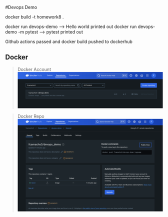 #Devops Demo

docker build -t homework8 .

docker run devops-demo --> Hello world printed out
docker run devops-demo -m pytest --> pytest printed out


Github actions passed and docker build pushed to dockerhub
## Docker
> Docker Account
![Docker Image](embeddedimages/docker_image.png)

> Docker Repo
![Docker Repo](embeddedimages/docker_repo.png)
